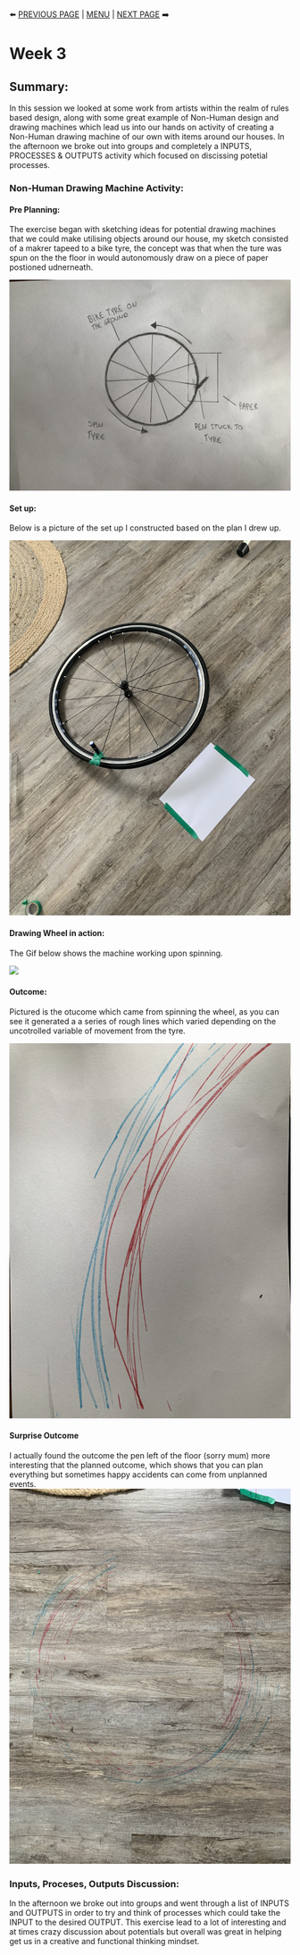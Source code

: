 :arrow_left: [PREVIOUS PAGE](https://github.com/connor-mcnamara/Slave-to-the-algorithm/tree/master/week%202 "PREVIOUS PAGE") | [MENU](https://github.com/connor-mcnamara/Slave-to-the-algorithm/blob/master/README.md "MENU")  | [NEXT PAGE](https://github.com/connor-mcnamara/Slave-to-the-algorithm/tree/master/week%204 "NEXT PAGE") :arrow_right:

# Week 3

## Summary:
In this session we looked at some work from artists within the realm of rules based design, along with some great example of Non-Human design and drawing machines which lead us into our hands on activity of creating a Non-Human drawing machine of our own with items around our houses. In the afternoon we broke out into groups and completely a INPUTS, PROCESSES & OUTPUTS activity which focused on discissing potetial processes. 





### Non-Human Drawing Machine Activity:

#### Pre Planning: 
The exercise began with sketching ideas for potential drawing machines that we could make utilising objects around our house, my sketch consisted of a makrer tapeed to a bike tyre, the concept was that when the ture was spun on the the floor in would autonomously draw on a piece of paper postioned udnerneath.

![](DrawingWheelPlan%20.JPG)

#### Set up: 
Below is a picture of the set up I constructed based on the plan I drew up.

![](DrawingWheel1.JPG)

#### Drawing Wheel in action: 
The Gif below shows the machine working upon spinning.

![](DrawingWheel.gif)

#### Outcome:
Pictured is the otucome which came from spinning the wheel, as you can see it generated a a series of rough lines which varied depending on the uncotrolled variable of movement from the tyre.

![](DrawingWheel3.JPG)

#### Surprise Outcome
I actually found the outcome the pen left of the floor (sorry mum) more interesting that the planned outcome, which shows that you can plan everything but sometimes happy accidents can come from unplanned events. 
![](DrawingWheel2.JPG)

### Inputs, Proceses, Outputs Discussion:
In the afternoon we broke out into groups and went through a list of INPUTS and OUTPUTS in order to try and think of processes which could take the INPUT to the desired OUTPUT. This exercise lead to a lot of interesting and at times crazy discussion about potentials but overall was great in helping get us in a creative and functional thinking mindset.
